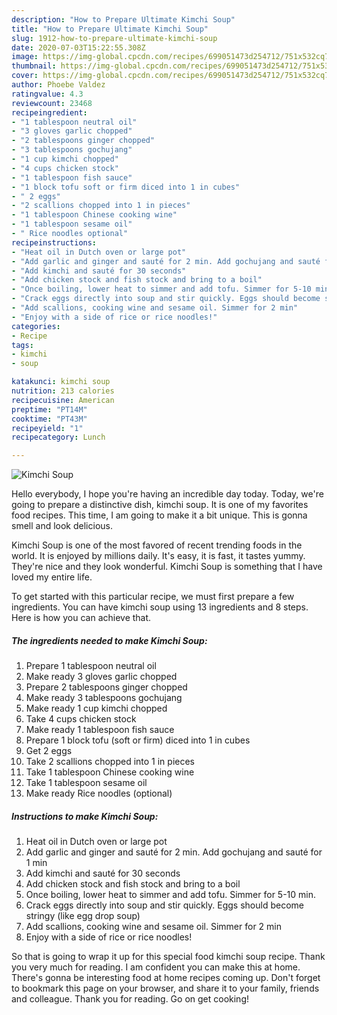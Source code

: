 ```yaml
---
description: "How to Prepare Ultimate Kimchi Soup"
title: "How to Prepare Ultimate Kimchi Soup"
slug: 1912-how-to-prepare-ultimate-kimchi-soup
date: 2020-07-03T15:22:55.308Z
image: https://img-global.cpcdn.com/recipes/699051473d254712/751x532cq70/kimchi-soup-recipe-main-photo.jpg
thumbnail: https://img-global.cpcdn.com/recipes/699051473d254712/751x532cq70/kimchi-soup-recipe-main-photo.jpg
cover: https://img-global.cpcdn.com/recipes/699051473d254712/751x532cq70/kimchi-soup-recipe-main-photo.jpg
author: Phoebe Valdez
ratingvalue: 4.3
reviewcount: 23468
recipeingredient:
- "1 tablespoon neutral oil"
- "3 gloves garlic chopped"
- "2 tablespoons ginger chopped"
- "3 tablespoons gochujang"
- "1 cup kimchi chopped"
- "4 cups chicken stock"
- "1 tablespoon fish sauce"
- "1 block tofu soft or firm diced into 1 in cubes"
- " 2 eggs"
- "2 scallions chopped into 1 in pieces"
- "1 tablespoon Chinese cooking wine"
- "1 tablespoon sesame oil"
- " Rice noodles optional"
recipeinstructions:
- "Heat oil in Dutch oven or large pot"
- "Add garlic and ginger and sauté for 2 min. Add gochujang and sauté for 1 min"
- "Add kimchi and sauté for 30 seconds"
- "Add chicken stock and fish stock and bring to a boil"
- "Once boiling, lower heat to simmer and add tofu. Simmer for 5-10 min."
- "Crack eggs directly into soup and stir quickly. Eggs should become stringy (like egg drop soup)"
- "Add scallions, cooking wine and sesame oil. Simmer for 2 min"
- "Enjoy with a side of rice or rice noodles!"
categories:
- Recipe
tags:
- kimchi
- soup

katakunci: kimchi soup 
nutrition: 213 calories
recipecuisine: American
preptime: "PT14M"
cooktime: "PT43M"
recipeyield: "1"
recipecategory: Lunch

---
```



![Kimchi Soup](https://img-global.cpcdn.com/recipes/699051473d254712/751x532cq70/kimchi-soup-recipe-main-photo.jpg)

Hello everybody, I hope you're having an incredible day today. Today, we're going to prepare a distinctive dish, kimchi soup. It is one of my favorites food recipes. This time, I am going to make it a bit unique. This is gonna smell and look delicious.

Kimchi Soup is one of the most favored of recent trending foods in the world. It is enjoyed by millions daily. It's easy, it is fast, it tastes yummy. They're nice and they look wonderful. Kimchi Soup is something that I have loved my entire life.




To get started with this particular recipe, we must first prepare a few ingredients. You can have kimchi soup using 13 ingredients and 8 steps. Here is how you can achieve that.

<!--inarticleads1-->

##### The ingredients needed to make Kimchi Soup:

1. Prepare 1 tablespoon neutral oil
1. Make ready 3 gloves garlic chopped
1. Prepare 2 tablespoons ginger chopped
1. Make ready 3 tablespoons gochujang
1. Make ready 1 cup kimchi chopped
1. Take 4 cups chicken stock
1. Make ready 1 tablespoon fish sauce
1. Prepare 1 block tofu (soft or firm) diced into 1 in cubes
1. Get  2 eggs
1. Take 2 scallions chopped into 1 in pieces
1. Take 1 tablespoon Chinese cooking wine
1. Take 1 tablespoon sesame oil
1. Make ready  Rice noodles (optional)




<!--inarticleads2-->

##### Instructions to make Kimchi Soup:

1. Heat oil in Dutch oven or large pot
1. Add garlic and ginger and sauté for 2 min. Add gochujang and sauté for 1 min
1. Add kimchi and sauté for 30 seconds
1. Add chicken stock and fish stock and bring to a boil
1. Once boiling, lower heat to simmer and add tofu. Simmer for 5-10 min.
1. Crack eggs directly into soup and stir quickly. Eggs should become stringy (like egg drop soup)
1. Add scallions, cooking wine and sesame oil. Simmer for 2 min
1. Enjoy with a side of rice or rice noodles!




So that is going to wrap it up for this special food kimchi soup recipe. Thank you very much for reading. I am confident you can make this at home. There's gonna be interesting food at home recipes coming up. Don't forget to bookmark this page on your browser, and share it to your family, friends and colleague. Thank you for reading. Go on get cooking!
